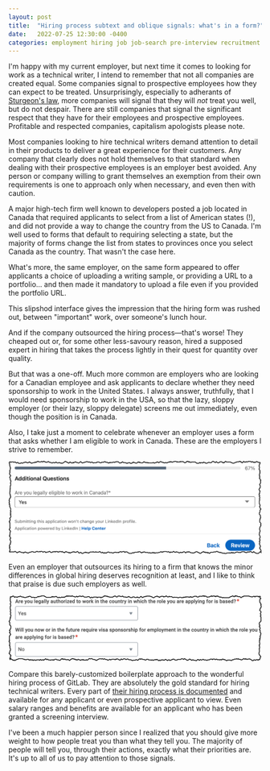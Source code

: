 ```yaml
---
layout: post
title:  "Hiring process subtext and oblique signals: what's in a form?"
date:   2022-07-25 12:30:00 -0400
categories: employment hiring job job-search pre-interview recruitment staffing
---
```

I'm happy with my current employer, but next time it comes to looking for work as a technical writer, I intend to remember that not all companies are created equal. Some companies signal to prospective employees how they can expect to be treated. Unsurprisingly, especially to adherants of [Sturgeon's law](https://en.wikipedia.org/wiki/Sturgeon%27s_law), more companies will signal that they will _not_ treat you well, but do not despair. There are still companies that signal the significant respect that they have for their employees and prospective employees. Profitable and respected companies, capitalism apologists please note.

Most companies looking to hire technical writers demand attention to detail in their products to deliver a great experience for their customers. Any company that clearly does not hold themselves to that standard when dealing with their prospective employees is an employer best avoided. Any person or company willing to grant themselves an exemption from their own requirements is one to approach only when necessary, and even then with caution.

A major high-tech firm well known to developers posted a job located in Canada that required applicants to select from a list of American states (!), and did not provide a way to change the country from the US to Canada. I'm well used to forms that default to requiring selecting a state, but the majority of forms change the list from states to provinces once you select Canada as the country. That wasn't the case here.

What's more, the same employer, on the same form appeared to offer applicants a choice of uploading a writing sample, or providing a URL to a portfolio... and then made it mandatory to upload a file even if you provided the portfolio URL.

This slipshod interface gives the impression that the hiring form was rushed out, between "important" work, over someone's lunch hour.

And if the company outsourced the hiring process&mdash;that's worse! They cheaped out or, for some other less-savoury reason, hired a supposed expert in hiring that takes the process lightly in their quest for quantity over quality.

But that was a one-off. Much more common are employers who are looking for a Canadian employee and ask applicants to declare whether they need sponsorship to work in the United States. I always answer, truthfully, that I would need sponsorship to work in the USA, so that the lazy, sloppy employer (or their lazy, sloppy delegate) screens me out immediately, even though the position is in Canada.

Also, I take just a moment to celebrate whenever an employer uses a form that asks whether I am eligible to work in Canada. These are the employers I strive to remember.

![Screen shot from a 2022 LinkedIn EasyApply form that asks the question "Are you legally eligible to work in Canada?"](../images-posts/eligible-to-work-in-Canada.png)

Even an employer that outsources its hiring to a firm that knows the minor differences in global hiring deserves recognition at least, and I like to think that praise is due such employers as well.

![Screen shot from a 2022 Workday form that asks the question "Are you legally authorized to work in the country in which the role you are applying for is based?"](../images-posts/eligible-to-work-in-relevant-country.png)

Compare this barely-customized boilerplate approach to the wonderful hiring process of GitLab. They are absolutely the gold standard for hiring technical writers. Every part of [their hiring process is documented](https://about.gitlab.com/handbook/hiring/interviewing/#how-we-conduct-remote-interviews-on-a-global-scale) and available for any applicant or even prospective applicant to view. Even salary ranges and benefits are available for an applicant who has been granted a screening interview.

I've been a much happier person since I realized that you should give more weight to how people treat you than what they tell you. The majority of people will tell you, through their actions, exactly what their priorities are. It's up to all of us to pay attention to those signals.